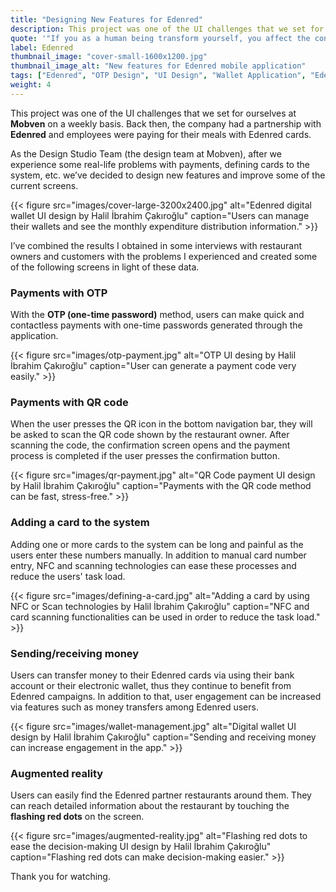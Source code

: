 ```yaml
---
title: "Designing New Features for Edenred"
description: This project was one of the UI challenges that we set for ourselves at Mobven weekly basis.
quote: '"If you as a human being transform yourself, you affect the consciousness of the rest of the world." - Krishnamurti'
label: Edenred
thumbnail_image: "cover-small-1600x1200.jpg"
thumbnail_image_alt: "New features for Edenred mobile application"
tags: ["Edenred", "OTP Design", "UI Design", "Wallet Application", "Edenred UI Design"]
weight: 4
---
```


This project was one of the UI challenges that we set for ourselves at **Mobven** on a weekly basis. Back then, the company had a partnership with **Edenred** and employees were paying for their meals with Edenred cards.

As the Design Studio Team (the design team at Mobven), after we experience some real-life problems with payments, defining cards to the system, etc. we’ve decided to design new features and improve some of the current screens.

{{< figure 
    src="images/cover-large-3200x2400.jpg"
    alt="Edenred digital wallet UI design by Halil İbrahim Çakıroğlu"
    caption="Users can manage their wallets and see the monthly expenditure distribution information." >}}

I’ve combined the results I obtained in some interviews with restaurant owners and customers with the problems I experienced and created some of the following screens in light of these data.

### Payments with OTP

With the **OTP (one-time password)** method, users can make quick and contactless payments with one-time passwords generated through the application.

{{< figure 
    src="images/otp-payment.jpg"
    alt="OTP UI desing by Halil İbrahim Çakıroğlu"
    caption="User can generate a payment code very easily." >}}

### Payments with QR code

When the user presses the QR icon in the bottom navigation bar, they will be asked to scan the QR code shown by the restaurant owner. After scanning the code, the confirmation screen opens and the payment process is completed if the user presses the confirmation button.

{{< figure 
    src="images/qr-payment.jpg"
    alt="QR Code payment UI design by Halil İbrahim Çakıroğlu"
    caption="Payments with the QR code method can be fast, stress-free." >}}

### Adding a card to the system

Adding one or more cards to the system can be long and painful as the users enter these numbers manually. In addition to manual card number entry, NFC and scanning technologies can ease these processes and reduce the users' task load.

{{< figure 
    src="images/defining-a-card.jpg"
    alt="Adding a card by using NFC or Scan technologies by Halil İbrahim Çakıroğlu"
    caption="NFC and card scanning functionalities can be used in order to reduce the task load." >}}

### Sending/receiving money

Users can transfer money to their Edenred cards via using their bank account or their electronic wallet, thus they continue to benefit from Edenred campaigns. In addition to that, user engagement can be increased via features such as money transfers among Edenred users.

{{< figure 
    src="images/wallet-management.jpg"
    alt="Digital wallet UI design by Halil İbrahim Çakıroğlu"
    caption="Sending and receiving money can increase engagement in the app." >}}

### Augmented reality

Users can easily find the Edenred partner restaurants around them. They can reach detailed information about the restaurant by touching the **flashing red dots** on the screen.

{{< figure 
    src="images/augmented-reality.jpg"
    alt="Flashing red dots to ease the decision-making UI design by Halil İbrahim Çakıroğlu"
    caption="Flashing red dots can make decision-making easier." >}}

Thank you for watching.